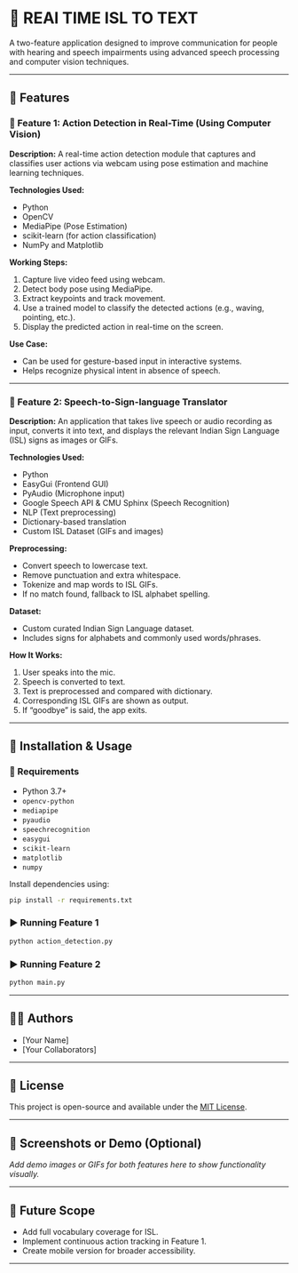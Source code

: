 # 🧠 REAl TIME ISL TO TEXT 

A two-feature application designed to improve communication for people with hearing and speech impairments using advanced speech processing and computer vision techniques.

---

## 📌 Features

### 🔹 Feature 1: Action Detection in Real-Time (Using Computer Vision)

**Description:**
A real-time action detection module that captures and classifies user actions via webcam using pose estimation and machine learning techniques.

**Technologies Used:**
- Python
- OpenCV
- MediaPipe (Pose Estimation)
- scikit-learn (for action classification)
- NumPy and Matplotlib

**Working Steps:**
1. Capture live video feed using webcam.
2. Detect body pose using MediaPipe.
3. Extract keypoints and track movement.
4. Use a trained model to classify the detected actions (e.g., waving, pointing, etc.).
5. Display the predicted action in real-time on the screen.

**Use Case:**
- Can be used for gesture-based input in interactive systems.
- Helps recognize physical intent in absence of speech.

---

### 🔹 Feature 2: Speech-to-Sign-language Translator

**Description:**
An application that takes live speech or audio recording as input, converts it into text, and displays the relevant Indian Sign Language (ISL) signs as images or GIFs.

**Technologies Used:**
- Python
- EasyGui (Frontend GUI)
- PyAudio (Microphone input)
- Google Speech API & CMU Sphinx (Speech Recognition)
- NLP (Text preprocessing)
- Dictionary-based translation
- Custom ISL Dataset (GIFs and images)

**Preprocessing:**
- Convert speech to lowercase text.
- Remove punctuation and extra whitespace.
- Tokenize and map words to ISL GIFs.
- If no match found, fallback to ISL alphabet spelling.

**Dataset:**
- Custom curated Indian Sign Language dataset.
- Includes signs for alphabets and commonly used words/phrases.

**How It Works:**
1. User speaks into the mic.
2. Speech is converted to text.
3. Text is preprocessed and compared with dictionary.
4. Corresponding ISL GIFs are shown as output.
5. If “goodbye” is said, the app exits.

---

## 🚀 Installation & Usage

### 🔧 Requirements
- Python 3.7+
- `opencv-python`
- `mediapipe`
- `pyaudio`
- `speechrecognition`
- `easygui`
- `scikit-learn`
- `matplotlib`
- `numpy`

Install dependencies using:
```bash
pip install -r requirements.txt
```

### ▶️ Running Feature 1
```bash
python action_detection.py
```

### ▶️ Running Feature 2
```bash
python main.py
```

---

## 🧑‍💻 Authors
- [Your Name]
- [Your Collaborators]

---

## 📃 License
This project is open-source and available under the [MIT License](LICENSE).

---

## 📸 Screenshots or Demo (Optional)
_Add demo images or GIFs for both features here to show functionality visually._

---

## 🌟 Future Scope
- Add full vocabulary coverage for ISL.
- Implement continuous action tracking in Feature 1.
- Create mobile version for broader accessibility.

---

